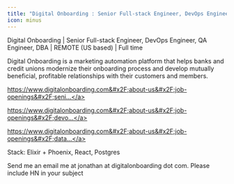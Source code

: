 ```yaml
---
title: "Digital Onboarding : Senior Full-stack Engineer, DevOps Engineer, QA Engineer, DBA"
icon: minus
---
```

Digital Onboarding | Senior Full-stack Engineer, DevOps Engineer, QA Engineer, DBA | REMOTE (US based) | Full time

Digital Onboarding is a marketing automation platform that helps banks and credit unions modernize their onboarding process and develop mutually beneficial, profitable relationships with their customers and members.

<a href="https:&#x2F;&#x2F;www.digitalonboarding.com&#x2F;about-us&#x2F;job-openings&#x2F;senior-full-stack-engineer" rel="nofollow">https:&#x2F;&#x2F;www.digitalonboarding.com&#x2F;about-us&#x2F;job-openings&#x2F;seni...</a>

<a href="https:&#x2F;&#x2F;www.digitalonboarding.com&#x2F;about-us&#x2F;job-openings&#x2F;devops-engineer" rel="nofollow">https:&#x2F;&#x2F;www.digitalonboarding.com&#x2F;about-us&#x2F;job-openings&#x2F;devo...</a>

<a href="https:&#x2F;&#x2F;www.digitalonboarding.com&#x2F;about-us&#x2F;job-openings&#x2F;database-administrator-dba" rel="nofollow">https:&#x2F;&#x2F;www.digitalonboarding.com&#x2F;about-us&#x2F;job-openings&#x2F;data...</a>

Stack: Elixir + Phoenix, React, Postgres

Send me an email me at jonathan at digitalonboarding dot com. Please include HN in your subject

